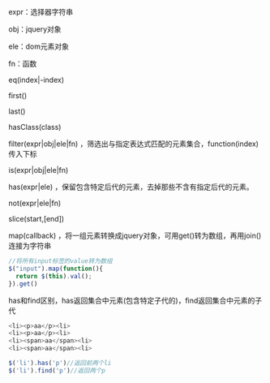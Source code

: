 expr：选择器字符串

obj：jquery对象

ele：dom元素对象

fn：函数



eq(index|-index) 

first() 

last() 

hasClass(class) 

filter(expr|obj|ele|fn) ，筛选出与指定表达式匹配的元素集合，function(index)传入下标

is(expr|obj|ele|fn) 

has(expr|ele) ，保留包含特定后代的元素，去掉那些不含有指定后代的元素。

not(expr|ele|fn) 

slice(start,[end]) 



map(callback) ，将一组元素转换成jquery对象，可用get()转为数组，再用join()连接为字符串

```javascript
//将所有input标签的value转为数组
$("input").map(function(){
  return $(this).val();
}).get()
```



has和find区别，has返回集合中元素(包含特定子代的)，find返回集合中元素的子代

```javascript
<li><p>aa</p><li>
<li><p>aa</p><li>
<li><span>aa</span><li>
<li><span>aa</span><li>
```



```javascript
$('li').has('p')//返回前两个li
$('li').find('p')//返回两个p
```

